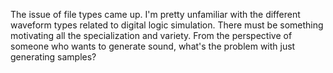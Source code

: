 The issue of file types came up. I'm pretty unfamiliar with the different waveform types related to digital logic simulation. There must be something motivating all the specialization and variety. From the perspective of someone who wants to generate sound, what's the problem with just generating samples?